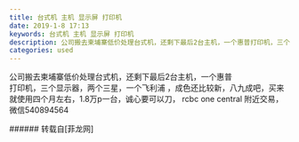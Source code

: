 ```yaml
---
title: 台式机 主机 显示屏 打印机
date: 2019-1-8 17:13
keywords: 台式机 主机 显示屏 打印机
description: 公司搬去柬埔寨低价处理台式机，还剩下最后2台主机，一个惠普打印机，三个显示器，两个三星，一个飞利浦 ，成色还比较新，八九成吧，买来就使用四个月左右，1.8万p一台，诚心要可以刀， rcbc one central 附近交易，微信540894564
categories: used
---
```

<td class="t_f" id="postmessage_2642515">

公司搬去柬埔寨低价处理台式机，还剩下最后2台主机，一个惠普<br/>
<img alt="" border="0" class="zoom" data-cf-modified-d8bb2c3c9fa422f53e82497a-="" file="http://www.flw.ph/data/appbyme/upload/image/201901/08/4j5BaOOKcAMH.jpg" id="aimg_rgQpX" lazyloadthumb="1" onclick="" onmouseover="" src="http://www.flw.ph/data/appbyme/upload/image/201901/08/4j5BaOOKcAMH.jpg"/><br/>
<img alt="" border="0" class="zoom" data-cf-modified-d8bb2c3c9fa422f53e82497a-="" file="http://www.flw.ph/data/appbyme/upload/image/201901/08/kmOc1Nc6fE3y.jpg" id="aimg_ucne8" lazyloadthumb="1" onclick="" onmouseover="" src="http://www.flw.ph/data/appbyme/upload/image/201901/08/kmOc1Nc6fE3y.jpg"/><br/>
<img alt="" border="0" class="zoom" data-cf-modified-d8bb2c3c9fa422f53e82497a-="" file="http://www.flw.ph/data/appbyme/upload/image/201901/08/32dcpUtE3gS4.jpg" id="aimg_XX1zd" lazyloadthumb="1" onclick="" onmouseover="" src="http://www.flw.ph/data/appbyme/upload/image/201901/08/32dcpUtE3gS4.jpg"/><br/>
<img alt="" border="0" class="zoom" data-cf-modified-d8bb2c3c9fa422f53e82497a-="" file="http://www.flw.ph/data/appbyme/upload/image/201901/08/QXNhX9BxfNns.jpg" id="aimg_J6Uza" lazyloadthumb="1" onclick="" onmouseover="" src="http://www.flw.ph/data/appbyme/upload/image/201901/08/QXNhX9BxfNns.jpg"/><br/>
<img alt="" border="0" class="zoom" data-cf-modified-d8bb2c3c9fa422f53e82497a-="" file="http://www.flw.ph/data/appbyme/upload/image/201901/08/jZUa5VXBfDi4.jpg" id="aimg_P8kh4" lazyloadthumb="1" onclick="" onmouseover="" src="http://www.flw.ph/data/appbyme/upload/image/201901/08/jZUa5VXBfDi4.jpg"/><br/>
<img alt="" border="0" class="zoom" data-cf-modified-d8bb2c3c9fa422f53e82497a-="" file="http://www.flw.ph/data/appbyme/upload/image/201901/08/vFGYH4f65deO.jpg" id="aimg_p3oK4" lazyloadthumb="1" onclick="" onmouseover="" src="http://www.flw.ph/data/appbyme/upload/image/201901/08/vFGYH4f65deO.jpg"/><br/>
<img alt="" border="0" class="zoom" data-cf-modified-d8bb2c3c9fa422f53e82497a-="" file="http://www.flw.ph/data/appbyme/upload/image/201901/08/p0pjWXM74Abm.jpg" id="aimg_RZq3y" lazyloadthumb="1" onclick="" onmouseover="" src="http://www.flw.ph/data/appbyme/upload/image/201901/08/p0pjWXM74Abm.jpg"/><br/>
<img alt="" border="0" class="zoom" data-cf-modified-d8bb2c3c9fa422f53e82497a-="" file="http://www.flw.ph/data/appbyme/upload/image/201901/08/6WuU1CqZl6QJ.jpg" id="aimg_lqUC3" lazyloadthumb="1" onclick="" onmouseover="" src="http://www.flw.ph/data/appbyme/upload/image/201901/08/6WuU1CqZl6QJ.jpg"/><br/>
<img alt="" border="0" class="zoom" data-cf-modified-d8bb2c3c9fa422f53e82497a-="" file="http://www.flw.ph/data/appbyme/upload/image/201901/08/KAlnL8gqTel1.jpg" id="aimg_kM8ff" lazyloadthumb="1" onclick="" onmouseover="" src="http://www.flw.ph/data/appbyme/upload/image/201901/08/KAlnL8gqTel1.jpg"/><br/>
<img alt="" border="0" class="zoom" data-cf-modified-d8bb2c3c9fa422f53e82497a-="" file="http://www.flw.ph/data/appbyme/upload/image/201901/08/9Qb4PDdYF7bZ.jpg" id="aimg_UV1VX" lazyloadthumb="1" onclick="" onmouseover="" src="http://www.flw.ph/data/appbyme/upload/image/201901/08/9Qb4PDdYF7bZ.jpg"/><br/>
打印机，三个显示器，两个三星，一个飞利浦 ，成色还比较新，八九成吧，买来就使用四个月左右，1.8万p一台，诚心要可以刀， rcbc one central 附近交易，微信540894564<br/>
</td>
###### 转载自[菲龙网]